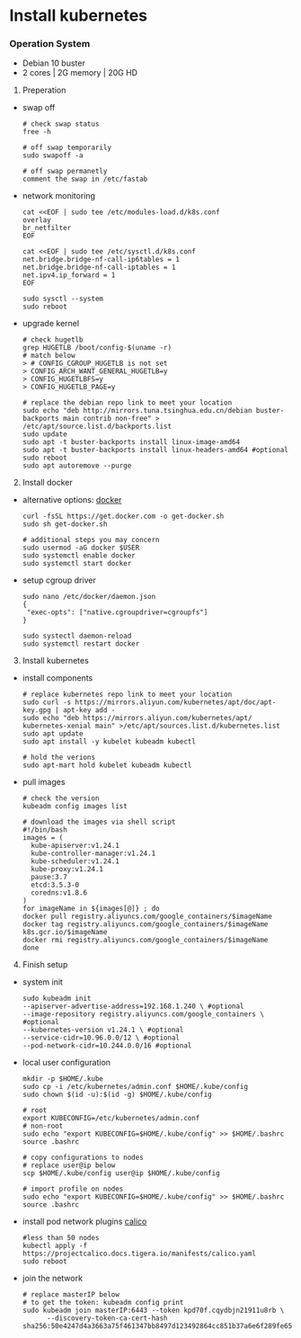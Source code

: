 # Install kubernetes
### Operation System
- Debian 10 buster
- 2 cores | 2G memory | 20G HD

1. Preperation
- swap off
  ```
  # check swap status
  free -h

  # off swap temporarily
  sudo swapoff -a

  # off swap permanetly 
  comment the swap in /etc/fastab
  ```
- network monitoring
  ```
  cat <<EOF | sudo tee /etc/modules-load.d/k8s.conf
  overlay
  br_netfilter
  EOF

  cat <<EOF | sudo tee /etc/sysctl.d/k8s.conf
  net.bridge.bridge-nf-call-ip6tables = 1
  net.bridge.bridge-nf-call-iptables = 1
  net.ipv4.ip_forward = 1
  EOF
  ```
  ```
  sudo sysctl --system
  sudo reboot
  ```
- upgrade kernel
  ```
  # check hugetlb
  grep HUGETLB /boot/config-$(uname -r)
  # match below
  > # CONFIG_CGROUP_HUGETLB is not set
  > CONFIG_ARCH_WANT_GENERAL_HUGETLB=y
  > CONFIG_HUGETLBFS=y
  > CONFIG_HUGETLB_PAGE=y
  ```
  ```
  # replace the debian repo link to meet your location
  sudo echo "deb http://mirrors.tuna.tsinghua.edu.cn/debian buster-backports main contrib non-free" > /etc/apt/source.list.d/backports.list
  sudo update
  sudo apt -t buster-backports install linux-image-amd64
  sudo apt -t buster-backports install linux-headers-amd64 #optional
  sudo reboot
  sudo apt autoremove --purge
  ```

2. Install docker
- alternative options: [docker](https://docs.docker.com/engine/install/)
  ```
  curl -fsSL https://get.docker.com -o get-docker.sh
  sudo sh get-docker.sh
  ```
  ```
  # additional steps you may concern
  sudo usermod -aG docker $USER
  sudo systemctl enable docker
  sudo systemctl start docker
  ```
- setup cgroup driver
  ```
  sudo nano /etc/docker/daemon.json
  {
   "exec-opts": ["native.cgroupdriver=cgroupfs"]
  }

  sudo systectl daemon-reload
  sudo systemctl restart docker
  ```

3. Install kubernetes
- install components 
  ```
  # replace kubernetes repo link to meet your location
  sudo curl -s https://mirrors.aliyun.com/kubernetes/apt/doc/apt-key.gpg | apt-key add -
  sudo echo "deb https://mirrors.aliyun.com/kubernetes/apt/ kubernetes-xenial main" >/etc/apt/sources.list.d/kubernetes.list
  sudo apt update
  sudo apt install -y kubelet kubeadm kubectl

  # hold the verions
  sudo apt-mart hold kubelet kubeadm kubectl
  ```
- pull images
  ```
  # check the version
  kubeadm config images list
  ```
  ```
  # download the images via shell script
  #!/bin/bash
  images = (
    kube-apiserver:v1.24.1
    kube-controller-manager:v1.24.1
    kube-scheduler:v1.24.1
    kube-proxy:v1.24.1
    pause:3.7
    etcd:3.5.3-0
    coredns:v1.8.6
  )
  for imageName in ${images[@]} ; do
  docker pull registry.aliyuncs.com/google_containers/$imageName
  docker tag registry.aliyuncs.com/google_containers/$imageName k8s.gcr.io/$imageName
  docker rmi registry.aliyuncs.com/google_containers/$imageName
  done
  ```

4. Finish setup
- system init
  ```
  sudo kubeadm init
  --apiserver-advertise-address=192.168.1.240 \ #optional
  --image-repository registry.aliyuncs.com/google_containers \ #optional
  --kubernetes-version v1.24.1 \ #optional
  --service-cidr=10.96.0.0/12 \ #optional
  --pod-network-cidr=10.244.0.0/16 #optional
  ```  
- local user configuration
  ```
  mkdir -p $HOME/.kube
  sudo cp -i /etc/kubernetes/admin.conf $HOME/.kube/config
  sudo chown $(id -u):$(id -g) $HOME/.kube/config

  # root
  export KUBECONFIG=/etc/kubernetes/admin.conf
  # non-root
  sudo echo "export KUBECONFIG=$HOME/.kube/config" >> $HOME/.bashrc
  source .bashrc

  # copy configurations to nodes
  # replace user@ip below
  scp $HOME/.kube/config user@ip $HOME/.kube/config

  # import profile on nodes
  sudo echo "export KUBECONFIG=$HOME/.kube/config" >> $HOME/.bashrc
  source .bashrc
  ```
- install pod network plugins
  [calico](https://projectcalico.docs.tigera.io/getting-started/kubernetes/self-managed-onprem/onpremises)
  ```
  #less than 50 nodes
  kubectl apply -f https://projectcalico.docs.tigera.io/manifests/calico.yaml
  sudo reboot
  ```
- join the network
  ```
  # replace masterIP below
  # to get the token: kubeadm config print
  sudo kubeadm join masterIP:6443 --token kpd70f.cqydbjn21911u8rb \
        --discovery-token-ca-cert-hash sha256:50e4247d4a3663a75f461347bb8497d123492864cc851b37a6e6f289fe6507d0
  ```